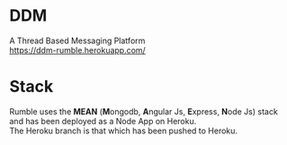 # DDM
A Thread Based Messaging Platform <br/>
https://ddm-rumble.herokuapp.com/ <br/>
# Stack
Rumble uses the **MEAN** (**M**ongodb, **A**ngular Js, **E**xpress, **N**ode Js)  stack <br/> 
and has been deployed as a Node App on Heroku. <br/>
The Heroku branch is that which has been pushed to Heroku. <br/>

